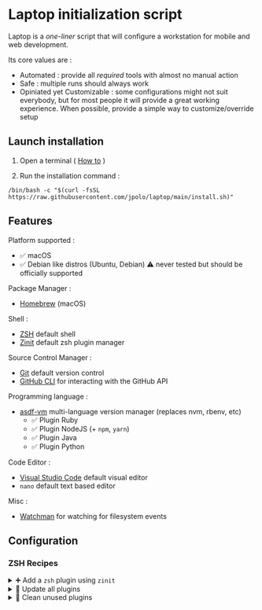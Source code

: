 # Laptop initialization script

Laptop is a *one-liner* script that will configure a workstation for mobile and web development.

Its core values are :

- Automated : provide all *required* tools with almost no manual action
- Safe : multiple runs should always work
- Opiniated yet Customizable : some configurations might not suit everybody, but for most people it will provide a great working experience. When possible, provide a simple way to customize/override setup

## Launch installation

1. Open a terminal ( [How to](https://www.wikihow.com/Open-a-Terminal-Window-in-Mac) )

2. Run the installation command :

```shell
/bin/bash -c "$(curl -fsSL https://raw.githubusercontent.com/jpolo/laptop/main/install.sh)"
```

## Features

Platform supported :

- ✅ macOS
- ✅ Debian like distros (Ubuntu, Debian) ⚠️ never tested but should be officially supported

Package Manager :

- [Homebrew] (macOS)

Shell :

- [ZSH] default shell
- [Zinit] default zsh plugin manager

Source Control Manager :

- [Git] default version control
- [GitHub CLI] for interacting with the GitHub API

Programming language :

- [asdf-vm] multi-language version manager (replaces nvm, rbenv, etc)
  - ✅ Plugin Ruby
  - ✅ Plugin NodeJS (+ `npm`, `yarn`)
  - ✅ Plugin Java
  - ✅ Plugin Python

Code Editor :

- [Visual Studio Code] default visual editor
- `nano` default text based editor

Misc :

- [Watchman] for watching for filesystem events

## Configuration

### ZSH Recipes

<details>
  <summary>➕ Add a <code>zsh</code> plugin using <code>zinit</code></summary>

  1. Create a shell script in `$XDG_DATA_HOME/zsh`
  2. Edit the shell script

    ```shell
    # Example $XDG_DATA_HOME/zsh/01_custom.sh
    zinit snippet OMZP::ruby
    zinit snippet OMZP::rails

    ```
</details>
<details>
  <summary>🔄 Update all plugins</summary>

  ```console
  > zinit update
  ```

</details>
<details>
  <summary>🧹 Clean unused plugins</summary>

  ```console
  > zinit delete --clean
  ```

</details>

[Git]: https://git-scm.com/
[GitHub CLI]: https://cli.github.com/
[Homebrew]: http://brew.sh/
[asdf-vm]: https://github.com/asdf-vm/asdf
[Watchman]: https://facebook.github.io/watchman/
[Visual Studio Code]: https://code.visualstudio.com/
[Zinit]: https://github.com/zdharma-continuum/zinit
[ZSH]: http://www.zsh.org/
